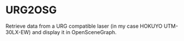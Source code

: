 URG2OSG
=======
Retrieve data from a URG compatible laser (in my case HOKUYO UTM-30LX-EW) and display it in OpenSceneGraph.
